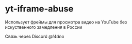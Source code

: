# yt-iframe-abuse 

Использует фреймы для просмотра видео на YouTube без искуственного замедления в России 

Связь через Discord _@l4dno_